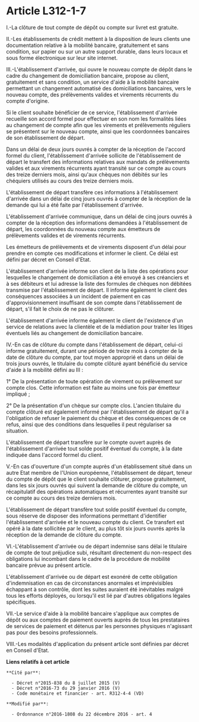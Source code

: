 # Article L312-1-7

I.-La clôture de tout compte de dépôt ou compte sur livret est gratuite.

II.-Les établissements de crédit mettent à la disposition de leurs clients une documentation relative à la mobilité bancaire,
gratuitement et sans condition, sur papier ou sur un autre support durable, dans leurs locaux et sous forme électronique sur
leur site internet.

III.-L'établissement d'arrivée, qui ouvre le nouveau compte de dépôt dans le cadre du changement de domiciliation bancaire,
propose au client, gratuitement et sans condition, un service d'aide à la mobilité bancaire permettant un changement
automatisé des domiciliations bancaires, vers le nouveau compte, des prélèvements valides et virements récurrents du compte
d'origine. 

Si le client souhaite bénéficier de ce service, l'établissement d'arrivée recueille son accord formel pour effectuer en son
nom les formalités liées au changement de compte afin que les virements et prélèvements réguliers se présentent sur le
nouveau compte, ainsi que les coordonnées bancaires de son établissement de départ. 

Dans un délai de deux jours ouvrés à compter de la réception de l'accord formel du client, l'établissement d'arrivée
sollicite de l'établissement de départ le transfert des informations relatives aux mandats de prélèvements valides et aux
virements récurrents ayant transité sur ce compte au cours des treize derniers mois, ainsi qu'aux chèques non débités sur les
chéquiers utilisés au cours des treize derniers mois. 

L'établissement de départ transfère ces informations à l'établissement d'arrivée dans un délai de cinq jours ouvrés à compter
de la réception de la demande qui lui a été faite par l'établissement d'arrivée. 

L'établissement d'arrivée communique, dans un délai de cinq jours ouvrés à compter de la réception des informations demandées
à l'établissement de départ, les coordonnées du nouveau compte aux émetteurs de prélèvements valides et de virements
récurrents. 

Les émetteurs de prélèvements et de virements disposent d'un délai pour prendre en compte ces modifications et informer le
client. Ce délai est défini par décret en Conseil d'Etat. 

L'établissement d'arrivée informe son client de la liste des opérations pour lesquelles le changement de domiciliation a été
envoyé à ses créanciers et à ses débiteurs et lui adresse la liste des formules de chèques non débitées transmise par
l'établissement de départ. Il informe également le client des conséquences associées à un incident de paiement en cas
d'approvisionnement insuffisant de son compte dans l'établissement de départ, s'il fait le choix de ne pas le clôturer. 

L'établissement d'arrivée informe également le client de l'existence d'un service de relations avec la clientèle et de la
médiation pour traiter les litiges éventuels liés au changement de domiciliation bancaire.

IV.-En cas de clôture du compte dans l'établissement de départ, celui-ci informe gratuitement, durant une période de treize
mois à compter de la date de clôture du compte, par tout moyen approprié et dans un délai de trois jours ouvrés, le titulaire
du compte clôturé ayant bénéficié du service d'aide à la mobilité défini au III : 

1° De la présentation de toute opération de virement ou prélèvement sur compte clos. Cette information est faite au moins une
fois par émetteur impliqué ; 

2° De la présentation d'un chèque sur compte clos. L'ancien titulaire du compte clôturé est également informé par
l'établissement de départ qu'il a l'obligation de refuser le paiement du chèque et des conséquences de ce refus, ainsi que
des conditions dans lesquelles il peut régulariser sa situation. 

L'établissement de départ transfère sur le compte ouvert auprès de l'établissement d'arrivée tout solde positif éventuel du
compte, à la date indiquée dans l'accord formel du client. 

V.-En cas d'ouverture d'un compte auprès d'un établissement situé dans un autre Etat membre de l'Union européenne,
l'établissement de départ, teneur du compte de dépôt que le client souhaite clôturer, propose gratuitement, dans les six
jours ouvrés qui suivent la demande de clôture du compte, un récapitulatif des opérations automatiques et récurrentes ayant
transité sur ce compte au cours des treize derniers mois. 

L'établissement de départ transfère tout solde positif éventuel du compte, sous réserve de disposer des informations
permettant d'identifier l'établissement d'arrivée et le nouveau compte du client. Ce transfert est opéré à la date sollicitée
par le client, au plus tôt six jours ouvrés après la réception de la demande de clôture du compte. 

VI.-L'établissement d'arrivée ou de départ indemnise sans délai le  titulaire de compte de tout préjudice subi, résultant
directement du  non-respect des obligations lui incombant dans le cadre de la procédure  de mobilité bancaire prévue au
présent article. 

L'établissement d'arrivée ou de départ est exonéré de cette obligation  d'indemnisation en cas de circonstances anormales et
imprévisibles  échappant à son contrôle, dont les suites auraient été inévitables  malgré tous les efforts déployés, ou
lorsqu'il est lié par d'autres  obligations légales spécifiques.  

VII.-Le service d'aide à la mobilité bancaire s'applique aux comptes de dépôt ou aux comptes de paiement ouverts auprès de
tous les prestataires de services de paiement et détenus par les personnes physiques n'agissant pas pour des besoins
professionnels.

VIII.-Les modalités d'application du présent article sont définies par décret en Conseil d'Etat.

**Liens relatifs à cet article**

	**Cité par**:

	  - Décret n°2015-838 du 8 juillet 2015 (V)
	  - Décret n°2016-73 du 29 janvier 2016 (V)
	  - Code monétaire et financier - art. R312-4-4 (VD)

	**Modifié par**:

	  - Ordonnance n°2016-1808 du 22 décembre 2016 - art. 4
